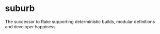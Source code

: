 # suburb
The successor to Rake supporting deterministic builds, modular definitions and developer happiness

